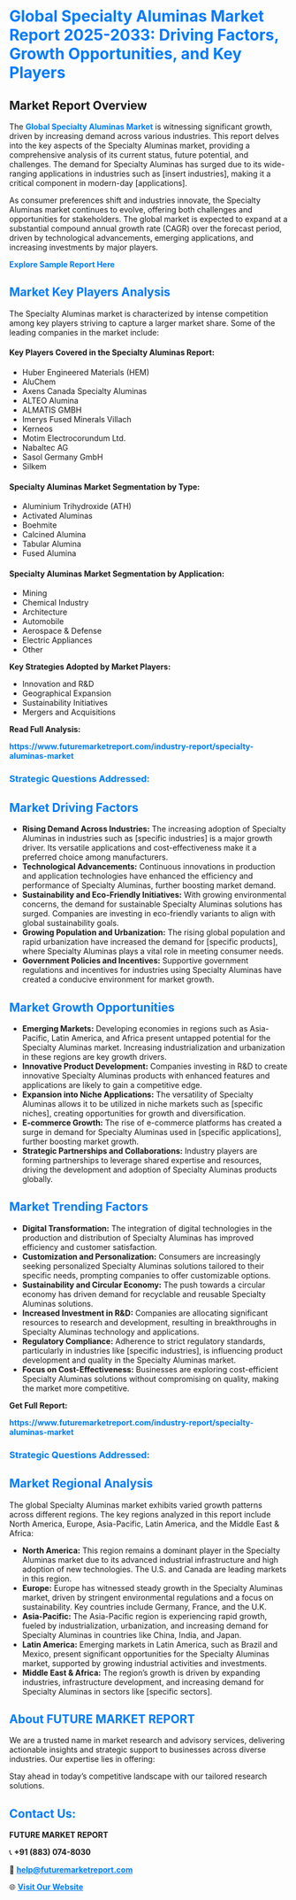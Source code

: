 <h1 style="color: #007BFF;">Global Specialty Aluminas Market Report 2025-2033: Driving Factors, Growth Opportunities, and Key Players</h1>

<section id="overview">
<h2>Market Report Overview</h2>
<p>The <a href="https://www.futuremarketreport.com/industry-report/specialty-aluminas-market" style="color: #007BFF; text-decoration: none;"><strong>Global Specialty Aluminas Market</strong></a> is witnessing significant growth, driven by increasing demand across various industries. This report delves into the key aspects of the Specialty Aluminas market, providing a comprehensive analysis of its current status, future potential, and challenges. The demand for Specialty Aluminas has surged due to its wide-ranging applications in industries such as [insert industries], making it a critical component in modern-day [applications].</p>
<p>As consumer preferences shift and industries innovate, the Specialty Aluminas market continues to evolve, offering both challenges and opportunities for stakeholders. The global market is expected to expand at a substantial compound annual growth rate (CAGR) over the forecast period, driven by technological advancements, emerging applications, and increasing investments by major players.</p>
</section>

<section id="overview">
<p><a href="https://www.futuremarketreport.com/request-sample/reportId=58659" style="color: #007BFF; text-decoration: none;"><strong>Explore Sample Report Here</strong></a></p>
</section>

<section id="key-players">
<h2 style="color: #007BFF;">Market Key Players Analysis</h2>
<p>The Specialty Aluminas market is characterized by intense competition among key players striving to capture a larger market share. Some of the leading companies in the market include:</p>
<h4>Key Players Covered in the Specialty Aluminas Report:</h4>
<ul><li>Huber Engineered Materials (HEM)</li><li>AluChem</li><li>Axens Canada Specialty Aluminas</li><li>ALTEO Alumina</li><li>ALMATIS GMBH</li><li>Imerys Fused Minerals Villach</li><li>Kerneos</li><li>Motim Electrocorundum Ltd.</li><li>Nabaltec AG</li><li>Sasol Germany GmbH</li><li>Silkem</li></ul>
<h4>Specialty Aluminas Market Segmentation by Type:</h4>
<ul><li>Aluminium Trihydroxide (ATH)</li><li>Activated Aluminas</li><li>Boehmite</li><li>Calcined Alumina</li><li>Tabular Alumina</li><li>Fused Alumina</li></ul>

<h4>Specialty Aluminas Market Segmentation by Application:</h4>
<ul><li>Mining</li><li>Chemical Industry</li><li>Architecture</li><li>Automobile</li><li>Aerospace &amp; Defense</li><li>Electric Appliances</li><li>Other</li></ul>
<p><strong>Key Strategies Adopted by Market Players:</strong></p>
<ul>
<li>Innovation and R&D</li>
<li>Geographical Expansion</li>
<li>Sustainability Initiatives</li>
<li>Mergers and Acquisitions</li>
</ul>
</section>

<section>
<p><strong>Read Full Analysis: </strong></p><a href="https://www.futuremarketreport.com/industry-report/specialty-aluminas-market" style="color: #007BFF; text-decoration: none;"><strong>https://www.futuremarketreport.com/industry-report/specialty-aluminas-market</strong></a>
<h3 style="color: #007BFF;">Strategic Questions Addressed:</h3>
</section>

<section id="driving-factors">
<h2 style="color: #007BFF;">Market Driving Factors</h2>
<ul>
<li><strong>Rising Demand Across Industries:</strong> The increasing adoption of Specialty Aluminas in industries such as [specific industries] is a major growth driver. Its versatile applications and cost-effectiveness make it a preferred choice among manufacturers.</li>
<li><strong>Technological Advancements:</strong> Continuous innovations in production and application technologies have enhanced the efficiency and performance of Specialty Aluminas, further boosting market demand.</li>
<li><strong>Sustainability and Eco-Friendly Initiatives:</strong> With growing environmental concerns, the demand for sustainable Specialty Aluminas solutions has surged. Companies are investing in eco-friendly variants to align with global sustainability goals.</li>
<li><strong>Growing Population and Urbanization:</strong> The rising global population and rapid urbanization have increased the demand for [specific products], where Specialty Aluminas plays a vital role in meeting consumer needs.</li>
<li><strong>Government Policies and Incentives:</strong> Supportive government regulations and incentives for industries using Specialty Aluminas have created a conducive environment for market growth.</li>
</ul>
</section>

<section id="growth-opportunities">
<h2 style="color: #007BFF;">Market Growth Opportunities</h2>
<ul>
<li><strong>Emerging Markets:</strong> Developing economies in regions such as Asia-Pacific, Latin America, and Africa present untapped potential for the Specialty Aluminas market. Increasing industrialization and urbanization in these regions are key growth drivers.</li>
<li><strong>Innovative Product Development:</strong> Companies investing in R&D to create innovative Specialty Aluminas products with enhanced features and applications are likely to gain a competitive edge.</li>
<li><strong>Expansion into Niche Applications:</strong> The versatility of Specialty Aluminas allows it to be utilized in niche markets such as [specific niches], creating opportunities for growth and diversification.</li>
<li><strong>E-commerce Growth:</strong> The rise of e-commerce platforms has created a surge in demand for Specialty Aluminas used in [specific applications], further boosting market growth.</li>
<li><strong>Strategic Partnerships and Collaborations:</strong> Industry players are forming partnerships to leverage shared expertise and resources, driving the development and adoption of Specialty Aluminas products globally.</li>
</ul>
</section>

<section id="trending-factors">
<h2 style="color: #007BFF;">Market Trending Factors</h2>
<ul>
<li><strong>Digital Transformation:</strong> The integration of digital technologies in the production and distribution of Specialty Aluminas has improved efficiency and customer satisfaction.</li>
<li><strong>Customization and Personalization:</strong> Consumers are increasingly seeking personalized Specialty Aluminas solutions tailored to their specific needs, prompting companies to offer customizable options.</li>
<li><strong>Sustainability and Circular Economy:</strong> The push towards a circular economy has driven demand for recyclable and reusable Specialty Aluminas solutions.</li>
<li><strong>Increased Investment in R&D:</strong> Companies are allocating significant resources to research and development, resulting in breakthroughs in Specialty Aluminas technology and applications.</li>
<li><strong>Regulatory Compliance:</strong> Adherence to strict regulatory standards, particularly in industries like [specific industries], is influencing product development and quality in the Specialty Aluminas market.</li>
<li><strong>Focus on Cost-Effectiveness:</strong> Businesses are exploring cost-efficient Specialty Aluminas solutions without compromising on quality, making the market more competitive.</li>
</ul>
</section>

<section>
<p><strong>Get Full Report: </strong></p><a href="https://www.futuremarketreport.com/industry-report/specialty-aluminas-market" style="color: #007BFF; text-decoration: none;"><strong>https://www.futuremarketreport.com/industry-report/specialty-aluminas-market</strong></a>
<h3 style="color: #007BFF;">Strategic Questions Addressed:</h3>
</section>


<section id="regional-analysis">
<h2 style="color: #007BFF;">Market Regional Analysis</h2>
<p>The global Specialty Aluminas market exhibits varied growth patterns across different regions. The key regions analyzed in this report include North America, Europe, Asia-Pacific, Latin America, and the Middle East & Africa:</p>
<ul>
<li><strong>North America:</strong> This region remains a dominant player in the Specialty Aluminas market due to its advanced industrial infrastructure and high adoption of new technologies. The U.S. and Canada are leading markets in this region.</li>
<li><strong>Europe:</strong> Europe has witnessed steady growth in the Specialty Aluminas market, driven by stringent environmental regulations and a focus on sustainability. Key countries include Germany, France, and the U.K.</li>
<li><strong>Asia-Pacific:</strong> The Asia-Pacific region is experiencing rapid growth, fueled by industrialization, urbanization, and increasing demand for Specialty Aluminas in countries like China, India, and Japan.</li>
<li><strong>Latin America:</strong> Emerging markets in Latin America, such as Brazil and Mexico, present significant opportunities for the Specialty Aluminas market, supported by growing industrial activities and investments.</li>
<li><strong>Middle East & Africa:</strong> The region’s growth is driven by expanding industries, infrastructure development, and increasing demand for Specialty Aluminas in sectors like [specific sectors].</li>
</ul>
</section>

<footer>
<h2 style="color: #007BFF;">About FUTURE MARKET REPORT</h2>
<p>We are a trusted name in market research and advisory services, delivering actionable insights and strategic support to businesses across diverse industries. Our expertise lies in offering:</p>

<p>Stay ahead in today’s competitive landscape with our tailored research solutions.</p>

<h2 style="color: #007BFF;">Contact Us:</h2>
<p><strong>FUTURE MARKET REPORT</strong></p>
<p>📞 <strong>+91 (883) 074-8030</strong></p>
<p>📧 <strong><a href="mailto:help@futuremarketreport.com" style="color: #007BFF;">help@futuremarketreport.com</a></strong></p>
<p>🌐 <strong><a href="https://www.futuremarketreport.com/" style="color: #007BFF;">Visit Our Website</a></strong></p>
</footer>